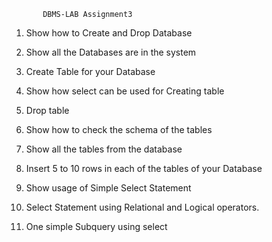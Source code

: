            DBMS-LAB Assignment3

1. Show how to Create and Drop Database

2. Show all the Databases are in the system

3. Create Table for your Database

4. Show how select can be used for Creating table

5. Drop table

6. Show how to check the schema of the tables

7. Show all the tables from the database 

8. Insert 5 to 10 rows in each of the tables of your Database

9. Show usage of Simple Select Statement

10. Select Statement using Relational and Logical operators.

11. One simple Subquery using select
